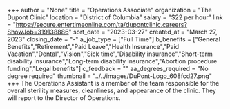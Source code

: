 +++
author = "None"
title = "Operations Associate"
organization = "The Dupont Clinic"
location = "District of Columbia"
salary = "$22 per hour"
link = "https://secure.entertimeonline.com/ta/dupontclinic.careers?ShowJob=319138886"
sort_date = "2023-03-27"
created_at = "March 27, 2023"
closing_date = "-"
a_job_type = ["Full Time"]
b_benefits = ["General Benefits","Retirement","Paid Leave","Health Insurance","Paid Vacation","Dental","Vision","Sick time","Disability insurance","Short-term disability insurance","Long-term disability insurance","Abortion procedure funding","Legal benefits"]
c_feedback = ""
aa_degrees_required = "No degree required"
thumbnail = "../../images/DuPont-Logo_608fcd27.png"
+++
The Operations Assistant is a member of the team responsible for the overall sterility measures, cleanliness, and appearance of the clinic. They will report to the Director of Operations.
